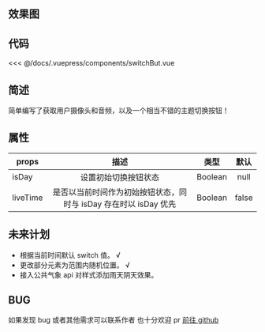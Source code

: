 ## 效果图

<ClientOnly><switchBut></switchBut></ClientOnly>

## 代码

<<< @/docs/.vuepress/components/switchBut.vue

## 简述

简单编写了获取用户摄像头和音频，以及一个相当不错的主题切换按钮！

## 属性

| props    |                               描述                               |  类型   | 默认  |
| -------- | :--------------------------------------------------------------: | :-----: | :---: |
| isDay    |                       设置初始切换按钮状态                       | Boolean | null  |
| liveTime | 是否以当前时间作为初始按钮状态，同时与 isDay 存在时以 isDay 优先 | Boolean | false |

## 未来计划

- 根据当前时间默认 switch 值。 √
- 更改部分元素为范围内随机位置。 √
- 接入公共气象 api 对样式添加雨天阴天效果。

## BUG

如果发现 bug 或者其他需求可以联系作者
也十分欢迎 pr
[前往 github](https://github.com/Bayn-Web/bcomponent)
